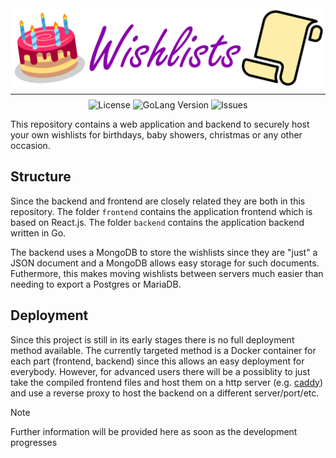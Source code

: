 <div align="center">
<img src="./brand/banner.svg" alt="">
<hr style="margin-top: 0.5rem; margin-bottom: 0.5rem;"/>
<img alt="License" src="https://img.shields.io/github/license/captainsuchard/wishlists?style=for-the-badge">
<img alt="GoLang Version" src="https://img.shields.io/github/go-mod/go-version/captainsuchard/wishlists?filename=backend%2Fgo.mod&style=for-the-badge&logo=go&label=Golang%20Version">
<img alt="Issues" src="https://img.shields.io/github/issues/captainsuchard/wishlists?style=for-the-badge&logo=github&label=Issues">
</div>

This repository contains a web application and backend to securely host your
own wishlists for birthdays, baby showers, christmas or any other occasion.

## Structure
Since the backend and frontend are closely related they are both in this
repository.
The folder `frontend` contains the application frontend which is based on 
React.js.
The folder `backend` contains the application backend written in Go.

The backend uses a MongoDB to store the wishlists since they are "just" a
JSON document and a MongoDB allows easy storage for such documents.
Futhermore, this makes moving wishlists between servers much easier than needing
to export a Postgres or MariaDB.

## Deployment
Since this project is still in its early stages there is no full deployment
method available.
The currently targeted method is a Docker container for each part 
(frontend, backend) since this allows an easy deployment for everybody.
However, for advanced users there will be a possiblity to just take the compiled
frontend files and host them on a http server (e.g. 
[caddy](https://caddyserver.com/)) and use a reverse proxy to host the backend
on a different server/port/etc.

> [!NOTE]  
> Further information will be provided here as soon as the development 
> progresses
